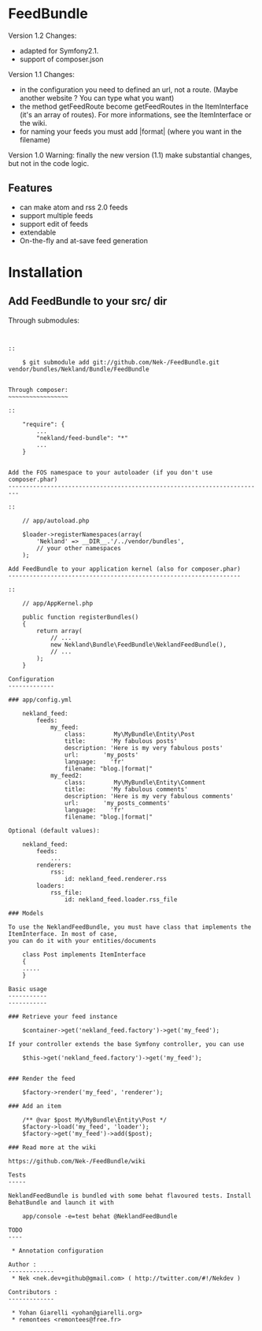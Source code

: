 FeedBundle
===========

Version 1.2
Changes:
 * adapted for Symfony2.1.
 * support of composer.json

Version 1.1
Changes:
 * in the configuration you need to defined an url, not a route. (Maybe another website ? You can type what you want)
 * the method getFeedRoute become getFeedRoutes in the ItemInterface (it's an array of routes).
 For more informations, see the ItemInterface or the wiki.
 * for naming your feeds you must add |format| (where you want in the filename)


Version 1.0
Warning: finally the new version (1.1) make substantial changes, but not in the code logic.


Features
--------

 * can make atom and rss 2.0 feeds
 * support multiple feeds
 * support edit of feeds
 * extendable
 * On-the-fly and at-save feed generation

Installation
============

Add FeedBundle to your src/ dir
-------------------------------------

Through submodules:
~~~~~~~~~~~~~~~~~~~


::

    $ git submodule add git://github.com/Nek-/FeedBundle.git vendor/bundles/Nekland/Bundle/FeedBundle


Through composer:
~~~~~~~~~~~~~~~~~

::

    "require": {
        ...
        "nekland/feed-bundle": "*"
        ...
    }


Add the FOS namespace to your autoloader (if you don't use composer.phar)
-------------------------------------------------------------------------

::

    // app/autoload.php

    $loader->registerNamespaces(array(
        'Nekland' => __DIR__.'/../vendor/bundles',
        // your other namespaces
    );

Add FeedBundle to your application kernel (also for composer.phar)
------------------------------------------------------------------

::

    // app/AppKernel.php

    public function registerBundles()
    {
        return array(
            // ...
            new Nekland\Bundle\FeedBundle\NeklandFeedBundle(),
            // ...
        );
    }

Configuration
-------------

### app/config.yml

    nekland_feed:
        feeds:
            my_feed:
                class:        My\MyBundle\Entity\Post
                title:       'My fabulous posts'
                description: 'Here is my very fabulous posts'
                url:       'my_posts'
                language:    'fr'
                filename: "blog.|format|"
            my_feed2:
                class:        My\MyBundle\Entity\Comment
                title:       'My fabulous comments'
                description: 'Here is my very fabulous comments'
                url:       'my_posts_comments'
                language:    'fr'
                filename: "blog.|format|"

Optional (default values):

    nekland_feed:
        feeds:
            ...
        renderers:
            rss:
                id: nekland_feed.renderer.rss
        loaders:
            rss_file:
                id: nekland_feed.loader.rss_file

### Models

To use the NeklandFeedBundle, you must have class that implements the ItemInterface. In most of case,
you can do it with your entities/documents

    class Post implements ItemInterface
    {
    .....
    }

Basic usage
-----------
-----------

### Retrieve your feed instance

    $container->get('nekland_feed.factory')->get('my_feed');

If your controller extends the base Symfony controller, you can use

    $this->get('nekland_feed.factory')->get('my_feed');


### Render the feed

    $factory->render('my_feed', 'renderer');

### Add an item

    /** @var $post My\MyBundle\Entity\Post */
    $factory->load('my_feed', 'loader');
    $factory->get('my_feed')->add($post);

### Read more at the wiki

https://github.com/Nek-/FeedBundle/wiki

Tests
-----

NeklandFeedBundle is bundled with some behat flavoured tests. Install BehatBundle and launch it with

    app/console -e=test behat @NeklandFeedBundle

TODO
----

 * Annotation configuration

Author :
-------------
 * Nek <nek.dev+github@gmail.com> ( http://twitter.com/#!/Nekdev )

Contributors :
-------------

 * Yohan Giarelli <yohan@giarelli.org>
 * remontees <remontees@free.fr>
